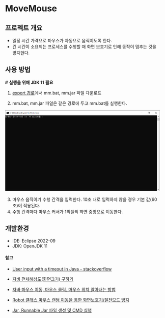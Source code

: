 # MoveMouse

## 프로젝트 개요

* 일정 시간 가격으로 마우스가 자동으로 움직이도록 한다.
* 긴 시간이 소요되는 프로세스를 수행할 때 화면 보호기로 인해 동작이 멈추는 것을 방지한다.



## 사용 방법

**# 실행을 위해 JDK 11 필요**
1. [export 경로](https://github.com/yhoo0094/MoveMouse/tree/main/MoveMouse/export)에서 mm.bat, mm.jar 파일 다운로드 

2. mm.bat, mm.jar 파일은 같은 경로에 두고 mm.bat를 실행한다.

<img src="./img/img1.png" alt="img1.png" style="zoom:67%;" />

3. 마우스 움직이기 수행 간격을 입력한다. 10초 내로 입력하지 않을 경우 기본 값(60초)이 적용된다.
4. 수행 간격마다 마우스 커서가 1픽셀씩 화면 중앙으로 이동한다.



## 개발환경

* IDE: Eclipse 2022-09
* JDK: OpenJDK 11



#### 참고

* [User input with a timeout in Java - stackoverflow](https://stackoverflow.com/questions/61807890/user-input-with-a-timeout-in-java)

* [자바 전체해상도(화면크기) 구하기](https://m.blog.naver.com/onlywin7788/140115953045)

* [자바 마우스 이동, 마우스 클릭, 마우스 위치 알아내는 방법](https://blog.naver.com/bb_/222410083586)

* [Robot 클래스 마우스 랜덤 이동을 통한 화면보호기/절전모드 방지](https://kim-oriental.tistory.com/42)

* [Jar, Runnable Jar 파일 생성 및 CMD 실행](https://m.blog.naver.com/zzang9ha/222164757849)
